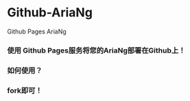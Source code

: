 # Github-AriaNg
Github Pages AriaNg
<br>
### 使用 Github Pages服务将您的AriaNg部署在Github上！

### 如何使用？

### fork即可！
